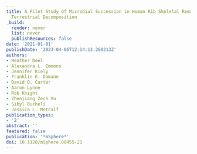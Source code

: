 ```yaml
---
title: A Pilot Study of Microbial Succession in Human Rib Skeletal Remains during
  Terrestrial Decomposition
_build:
  render: never
  list: never
  publishResources: false
date: '2021-01-01'
publishDate: '2023-04-06T12:14:13.260213Z'
authors:
- Heather Deel
- Alexandra L. Emmons
- Jennifer Kiely
- Franklin E. Damann
- David O. Carter
- Aaron Lynne
- Rob Knight
- Zhenjiang Zech Xu
- Sibyl Bucheli
- Jessica L. Metcalf
publication_types:
- '2'
abstract: ''
featured: false
publication: '*mSphere*'
doi: 10.1128/mSphere.00455-21
---
```


